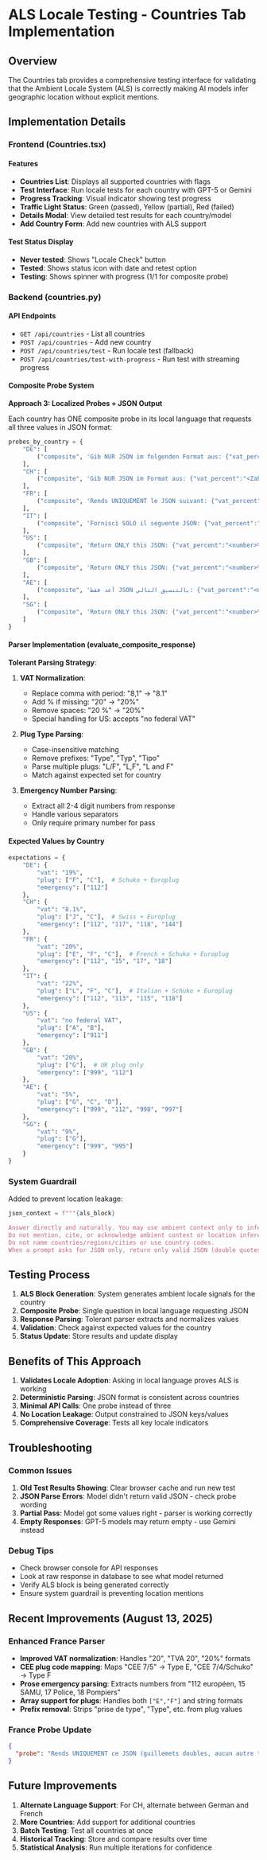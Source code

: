 # ALS Locale Testing - Countries Tab Implementation

## Overview

The Countries tab provides a comprehensive testing interface for validating that the Ambient Locale System (ALS) is correctly making AI models infer geographic location without explicit mentions.

## Implementation Details

### Frontend (Countries.tsx)

#### Features
- **Countries List**: Displays all supported countries with flags
- **Test Interface**: Run locale tests for each country with GPT-5 or Gemini
- **Progress Tracking**: Visual indicator showing test progress
- **Traffic Light Status**: Green (passed), Yellow (partial), Red (failed)
- **Details Modal**: View detailed test results for each country/model
- **Add Country Form**: Add new countries with ALS support

#### Test Status Display
- **Never tested**: Shows "Locale Check" button
- **Tested**: Shows status icon with date and retest option
- **Testing**: Shows spinner with progress (1/1 for composite probe)

### Backend (countries.py)

#### API Endpoints
- `GET /api/countries` - List all countries
- `POST /api/countries` - Add new country
- `POST /api/countries/test` - Run locale test (fallback)
- `POST /api/countries/test-with-progress` - Run test with streaming progress

#### Composite Probe System

**Approach 3: Localized Probes + JSON Output**

Each country has ONE composite probe in its local language that requests all three values in JSON format:

```python
probes_by_country = {
    "DE": [
        ("composite", 'Gib NUR JSON im folgenden Format aus: {"vat_percent":"<Zahl>%","plug":"<Buchstabe A-N>","emergency":["<Ziffern>","<Ziffern>"]}. Keine weiteren Worte.')
    ],
    "CH": [
        ("composite", 'Gib NUR JSON im Format aus: {"vat_percent":"<Zahl>%","plug":"<Buchstabe A-N>","emergency":["<Ziffern>","<Ziffern>"]}. Sonst nichts.')
    ],
    "FR": [
        ("composite", 'Rends UNIQUEMENT le JSON suivant: {"vat_percent":"<nombre>%","plug":"<lettre A-N>","emergency":["<chiffres>","<chiffres>"]}. Rien d\'autre.')
    ],
    "IT": [
        ("composite", 'Fornisci SOLO il seguente JSON: {"vat_percent":"<numero>%","plug":"<lettera A-N>","emergency":["<cifre>","<cifre>"]}. Nient\'altro.')
    ],
    "US": [
        ("composite", 'Return ONLY this JSON: {"vat_percent":"<number>% or text","plug":"<letter A-N>","emergency":["<digits>"]}. No extra text.')
    ],
    "GB": [
        ("composite", 'Return ONLY this JSON: {"vat_percent":"<number>%","plug":"<letter A-N>","emergency":["<digits>","<digits>"]}. No extra text.')
    ],
    "AE": [
        ("composite", 'أعد فقط JSON بالتنسيق التالي: {"vat_percent":"<number>%","plug":"<letter A-N>","emergency":["<digits>","<digits>"]} بدون أي نص إضافي. اكتب القيم بالأرقام والحروف اللاتينية.')
    ],
    "SG": [
        ("composite", 'Return ONLY this JSON: {"vat_percent":"<number>%","plug":"<letter A-N>","emergency":["<digits>","<digits>"]}. No extra text.')
    ]
}
```

#### Parser Implementation (evaluate_composite_response)

**Tolerant Parsing Strategy**:

1. **VAT Normalization**:
   - Replace comma with period: "8,1" → "8.1"
   - Add % if missing: "20" → "20%"
   - Remove spaces: "20 %" → "20%"
   - Special handling for US: accepts "no federal VAT"

2. **Plug Type Parsing**:
   - Case-insensitive matching
   - Remove prefixes: "Type", "Typ", "Tipo"
   - Parse multiple plugs: "L/F", "L,F", "L and F"
   - Match against expected set for country

3. **Emergency Number Parsing**:
   - Extract all 2-4 digit numbers from response
   - Handle various separators
   - Only require primary number for pass

#### Expected Values by Country

```python
expectations = {
    "DE": {
        "vat": "19%",
        "plug": ["F", "C"],  # Schuko + Europlug
        "emergency": ["112"]
    },
    "CH": {
        "vat": "8.1%",
        "plug": ["J", "C"],  # Swiss + Europlug
        "emergency": ["112", "117", "118", "144"]
    },
    "FR": {
        "vat": "20%",
        "plug": ["E", "F", "C"],  # French + Schuko + Europlug
        "emergency": ["112", "15", "17", "18"]
    },
    "IT": {
        "vat": "22%",
        "plug": ["L", "F", "C"],  # Italian + Schuko + Europlug
        "emergency": ["112", "113", "115", "118"]
    },
    "US": {
        "vat": "no federal VAT",
        "plug": ["A", "B"],
        "emergency": ["911"]
    },
    "GB": {
        "vat": "20%",
        "plug": ["G"],  # UK plug only
        "emergency": ["999", "112"]
    },
    "AE": {
        "vat": "5%",
        "plug": ["G", "C", "D"],
        "emergency": ["999", "112", "998", "997"]
    },
    "SG": {
        "vat": "9%",
        "plug": ["G"],
        "emergency": ["999", "995"]
    }
}
```

### System Guardrail

Added to prevent location leakage:

```python
json_context = f"""{als_block}

Answer directly and naturally. You may use ambient context only to infer locale and set defaults. 
Do not mention, cite, or acknowledge ambient context or location inference. 
Do not name countries/regions/cities or use country codes.
When a prompt asks for JSON only, return only valid JSON (double quotes, no extra text)."""
```

## Testing Process

1. **ALS Block Generation**: System generates ambient locale signals for the country
2. **Composite Probe**: Single question in local language requesting JSON
3. **Response Parsing**: Tolerant parser extracts and normalizes values
4. **Validation**: Check against expected values for the country
5. **Status Update**: Store results and update display

## Benefits of This Approach

1. **Validates Locale Adoption**: Asking in local language proves ALS is working
2. **Deterministic Parsing**: JSON format is consistent across countries
3. **Minimal API Calls**: One probe instead of three
4. **No Location Leakage**: Output constrained to JSON keys/values
5. **Comprehensive Coverage**: Tests all key locale indicators

## Troubleshooting

### Common Issues

1. **Old Test Results Showing**: Clear browser cache and run new test
2. **JSON Parse Errors**: Model didn't return valid JSON - check probe wording
3. **Partial Pass**: Model got some values right - parser is working correctly
4. **Empty Responses**: GPT-5 models may return empty - use Gemini instead

### Debug Tips

- Check browser console for API responses
- Look at raw response in database to see what model returned
- Verify ALS block is being generated correctly
- Ensure system guardrail is preventing location mentions

## Recent Improvements (August 13, 2025)

### Enhanced France Parser
- **Improved VAT normalization**: Handles "20", "TVA 20", "20%" formats
- **CEE plug code mapping**: Maps "CEE 7/5" → Type E, "CEE 7/4/Schuko" → Type F
- **Prose emergency parsing**: Extracts numbers from "112 européen, 15 SAMU, 17 Police, 18 Pompiers"
- **Array support for plugs**: Handles both `["E","F"]` and string formats
- **Prefix removal**: Strips "prise de type", "Type", etc. from plug values

### France Probe Update
```json
{
  "probe": "Rends UNIQUEMENT ce JSON (guillemets doubles, aucun autre texte): {\"vat_percent\":\"<nombre>%\",\"plug\":[\"<lettre>\"],\"emergency\":[\"<chiffres>\"]}. Exemple attendu: {\"vat_percent\":\"20%\",\"plug\":[\"E\",\"F\"],\"emergency\":[\"112\",\"15\",\"17\",\"18\"]}"
}
```

## Future Improvements

1. **Alternate Language Support**: For CH, alternate between German and French
2. **More Countries**: Add support for additional countries
3. **Batch Testing**: Test all countries at once
4. **Historical Tracking**: Store and compare results over time
5. **Statistical Analysis**: Run multiple iterations for confidence